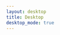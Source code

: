 ```yaml
---
layout: desktop
title: Desktop
desktop_mode: true
---
```


<div id="desktop-container">
  <!-- Desktop will be initialized here -->
</div>

<script>
document.addEventListener('DOMContentLoaded', function() {
  console.log('Desktop page loaded, checking for managers...');
  
  // Small delay to ensure all scripts are loaded
  setTimeout(() => {
    // Initialize desktop manager with cookie support
    if (typeof DesktopManager !== 'undefined') {
      console.log('DesktopManager found, initializing...');
      window.desktopManager = new DesktopManager();
    } else {
      console.error('DesktopManager not loaded');
    }
    
    // Initialize window manager
    if (typeof WindowManager !== 'undefined') {
      console.log('WindowManager found, initializing...');
      window.windowManager = new WindowManager();
    } else {
      console.error('WindowManager not loaded');
    }
    
    // Initialize window switcher
    if (typeof WindowSwitcher !== 'undefined') {
      console.log('WindowSwitcher found, initializing...');
      window.windowSwitcher = new WindowSwitcher();
      console.log('WindowSwitcher initialized successfully');
    } else {
      console.error('WindowSwitcher not loaded - checking window object...');
      console.log('Available on window:', Object.keys(window).filter(key => key.includes('Window')));
    }
  }, 100);
});
</script> 
